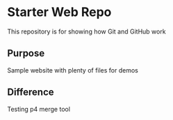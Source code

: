 # Starter Web Repo

This repository is for showing how Git and GitHub work

## Purpose

Sample website with plenty of files for demos

## Difference
Testing p4 merge tool